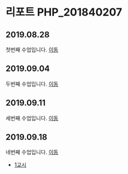 # 리포트 PHP_201840207

## 2019.08.28
첫번째 수업입니다. [이동](./01)

## 2019.09.04
두번째 수업입니다. [이동](./02/lecture_02)

## 2019.09.11
세번째 수업입니다. [이동](03)

## 2019.09.18
네번째 수업입니다. [이동](04)

* [1교시](04/01)